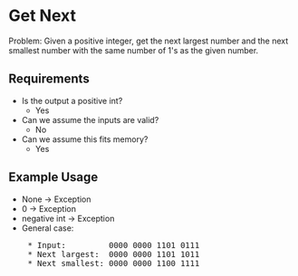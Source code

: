 # Get Next

Problem: Given a positive integer, get the next largest number and the next smallest number with the same number of 1's as the given number.

## Requirements

- Is the output a positive int?
  - Yes
- Can we assume the inputs are valid?
  - No
- Can we assume this fits memory?
  - Yes

## Example Usage

- None -> Exception
- 0 -> Exception
- negative int -> Exception
- General case:
<pre>
    * Input:         0000 0000 1101 0111
    * Next largest:  0000 0000 1101 1011
    * Next smallest: 0000 0000 1100 1111
</pre>
